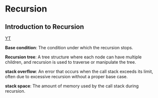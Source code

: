 # Recursion

## Introduction to Recursion

[YT](https://youtu.be/yVdKa8dnKiE?si=NEIAF-5JTJblMuEN)

**Base condition**: The condition under which the recursion stops.

**Recursion tree**: A tree structure where each node can have multiple children, and recursion is used to traverse or manipulate the tree.

**stack overflow**: An error that occurs when the call stack exceeds its limit, often due to excessive recursion without a proper base case.

**stack space**: The amount of memory used by the call stack during recursion.

